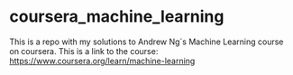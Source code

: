 # coursera_machine_learning
This is a repo with my solutions to Andrew Ng´s Machine Learning course on coursera.
This is a link to the course: https://www.coursera.org/learn/machine-learning
